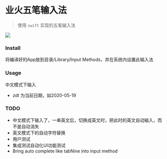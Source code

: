 # 业火五笔输入法

> 使用 `swift` 实现的五笔输入法


![](https://github.com/qwertyyb/FireWubi/workflows/CI/badge.svg)

### Install

将编译好的App放到目录/Library/Input Methods，并在系统内设置此输入法

### Usage
中文模式下输入
- zdt 为当前日期，如2020-05-19

### TODO
- 中文模式下输入了，一串英文后，切换成英文时，把此时的英文自动输入，而不是自动消失
- 英文模式下的自动字符替换
- 用户测试
- 集成测试自动化UI功能测试
- Bring auto complete like tabNine into input method
